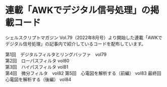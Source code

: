 # 連載「AWKでデジタル信号処理」の掲載コード
シェルスクリプトマガジン Vol.79（2022年8月号）より開始した連載「AWKでデジタル信号処理」の記事内で紹介しているコードを配布しています。

第1回　デジタルフィルタとリングバッファ　vol79  
第2回　ローパスフィルタ vol80  
第3回　ハイパスフィルタ vol81  
第4回　微分フィルタ　vol82
第5回　心電図を解析する（前編） vol83
最終回　心電図を解析する（後編） vol84

